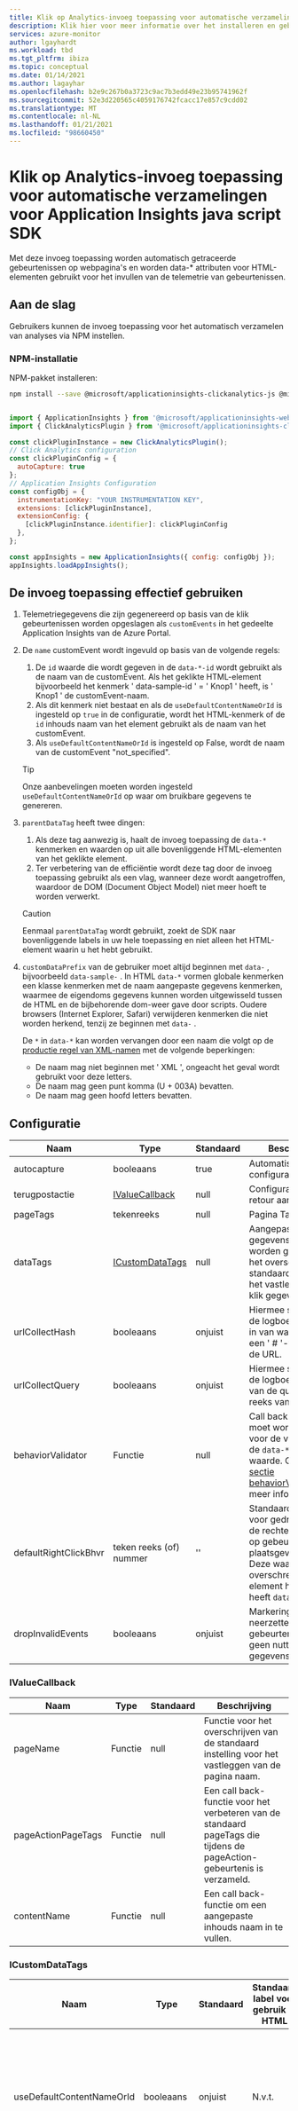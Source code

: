 ```yaml
---
title: Klik op Analytics-invoeg toepassing voor automatische verzamelingen voor Application Insights java script SDK
description: Klik hier voor meer informatie over het installeren en gebruiken van de invoeg toepassing Analytics automatische verzamelingen voor Application Insights java script SDK.
services: azure-monitor
author: lgayhardt
ms.workload: tbd
ms.tgt_pltfrm: ibiza
ms.topic: conceptual
ms.date: 01/14/2021
ms.author: lagayhar
ms.openlocfilehash: b2e9c267b0a3723c9ac7b3edd49e23b95741962f
ms.sourcegitcommit: 52e3d220565c4059176742fcacc17e857c9cdd02
ms.translationtype: MT
ms.contentlocale: nl-NL
ms.lasthandoff: 01/21/2021
ms.locfileid: "98660450"
---
```

# <a name="click-analytics-auto-collection-plugin-for-application-insights-javascript-sdk"></a>Klik op Analytics-invoeg toepassing voor automatische verzamelingen voor Application Insights java script SDK

Met deze invoeg toepassing worden automatisch getraceerde gebeurtenissen op webpagina's en worden data-* attributen voor HTML-elementen gebruikt voor het invullen van de telemetrie van gebeurtenissen.

## <a name="getting-started"></a>Aan de slag

Gebruikers kunnen de invoeg toepassing voor het automatisch verzamelen van analyses via NPM instellen.

### <a name="npm-setup"></a>NPM-installatie

NPM-pakket installeren:

```bash
npm install --save @microsoft/applicationinsights-clickanalytics-js @microsoft/applicationinsights-web
```

```js

import { ApplicationInsights } from '@microsoft/applicationinsights-web';
import { ClickAnalyticsPlugin } from '@microsoft/applicationinsights-clickanalytics-js';

const clickPluginInstance = new ClickAnalyticsPlugin();
// Click Analytics configuration
const clickPluginConfig = {
  autoCapture: true
};
// Application Insights Configuration
const configObj = {
  instrumentationKey: "YOUR INSTRUMENTATION KEY",
  extensions: [clickPluginInstance],
  extensionConfig: {
    [clickPluginInstance.identifier]: clickPluginConfig
  },
};

const appInsights = new ApplicationInsights({ config: configObj });
appInsights.loadAppInsights();
```

## <a name="how-to-effectively-use-the-plugin"></a>De invoeg toepassing effectief gebruiken

1. Telemetriegegevens die zijn gegenereerd op basis van de klik gebeurtenissen worden opgeslagen als `customEvents` in het gedeelte Application Insights van de Azure Portal.
2. De `name` customEvent wordt ingevuld op basis van de volgende regels:
    1.  De `id` waarde die wordt gegeven in de `data-*-id` wordt gebruikt als de naam van de customEvent. Als het geklikte HTML-element bijvoorbeeld het kenmerk ' data-sample-id ' = ' Knop1 ' heeft, is ' Knop1 ' de customEvent-naam.
    2. Als dit kenmerk niet bestaat en als de `useDefaultContentNameOrId` is ingesteld op `true` in de configuratie, wordt het HTML-kenmerk of de `id` inhouds naam van het element gebruikt als de naam van het customEvent.
    3. Als `useDefaultContentNameOrId` is ingesteld op False, wordt de naam van de customEvent "not_specified".

    > [!TIP]
    > Onze aanbevelingen moeten worden ingesteld `useDefaultContentNameOrId` op waar om bruikbare gegevens te genereren.  
3. `parentDataTag` heeft twee dingen:
    1. Als deze tag aanwezig is, haalt de invoeg toepassing de `data-*` kenmerken en waarden op uit alle bovenliggende HTML-elementen van het geklikte element.
    2. Ter verbetering van de efficiëntie wordt deze tag door de invoeg toepassing gebruikt als een vlag, wanneer deze wordt aangetroffen, waardoor de DOM (Document Object Model) niet meer hoeft te worden verwerkt.
    
    > [!CAUTION]
    > Eenmaal `parentDataTag` wordt gebruikt, zoekt de SDK naar bovenliggende labels in uw hele toepassing en niet alleen het HTML-element waarin u het hebt gebruikt.
4. `customDataPrefix` van de gebruiker moet altijd beginnen met `data-` , bijvoorbeeld `data-sample-` . In HTML `data-*` vormen globale kenmerken een klasse kenmerken met de naam aangepaste gegevens kenmerken, waarmee de eigendoms gegevens kunnen worden uitgewisseld tussen de HTML en de bijbehorende dom-weer gave door scripts. Oudere browsers (Internet Explorer, Safari) verwijderen kenmerken die niet worden herkend, tenzij ze beginnen met `data-` .

    De `*` in `data-*`  kan worden vervangen door een naam die volgt op de [productie regel van XML-namen](https://www.w3.org/TR/REC-xml/#NT-Name) met de volgende beperkingen:
    - De naam mag niet beginnen met ' XML ', ongeacht het geval wordt gebruikt voor deze letters.
    - De naam mag geen punt komma (U + 003A) bevatten.
    - De naam mag geen hoofd letters bevatten.

## <a name="configuration"></a>Configuratie

| Naam                  | Type                               | Standaard | Beschrijving                                                                                                                              |
| --------------------- | -----------------------------------| --------| ---------------------------------------------------------------------------------------------------------------------------------------- |
| autocapture           | booleaans                            | true    | Automatische vastleg configuratie.                                                                                                         |
| terugpostactie              | [IValueCallback](#ivaluecallback)  | null    | Configuratie van retour aanroepen.                                                                                                                 |
| pageTags              | tekenreeks                             | null    | Pagina Tags.                                                                                                                               |
| dataTags              | [ICustomDataTags](#icustomdatatags)| null    | Aangepaste gegevenslabels die worden gebruikt voor het overschrijven van standaard tags voor het vastleggen van klik gegevens.                                                           |
| urlCollectHash        | booleaans                            | onjuist   | Hiermee schakelt u de logboek registratie in van waarden na een ' # '-teken van de URL.                                                                          |
| urlCollectQuery       | booleaans                            | onjuist   | Hiermee schakelt u de logboek registratie van de query teken reeks van de URL in.                                                                                      |
| behaviorValidator     | Functie                           | null  | Call back functie die moet worden gebruikt voor de validatie van de `data-*-bhvr` waarde. Ga naar de [sectie behaviorValidator](#behaviorvalidator)voor meer informatie.|
| defaultRightClickBhvr | teken reeks (of) nummer                 | ''      | Standaard waarde voor gedrag wanneer de rechter muisknop op gebeurtenis heeft plaatsgevonden. Deze waarde wordt overschreven als het element het kenmerk heeft `data-*-bhvr` . |
| dropInvalidEvents     | booleaans                            | onjuist   | Markering voor het neerzetten van gebeurtenissen die geen nuttige Klik gegevens hebben.                                                                                   |

### <a name="ivaluecallback"></a>IValueCallback

| Naam               | Type     | Standaard | Beschrijving                                                                             |
| ------------------ | -------- | ------- | --------------------------------------------------------------------------------------- |
| pageName           | Functie | null    | Functie voor het overschrijven van de standaard instelling voor het vastleggen van de pagina naam.                           |
| pageActionPageTags | Functie | null    | Een call back-functie voor het verbeteren van de standaard pageTags die tijdens de pageAction-gebeurtenis is verzameld.  |
| contentName        | Functie | null    | Een call back-functie om een aangepaste inhouds naam in te vullen.                                 |

### <a name="icustomdatatags"></a>ICustomDataTags

| Naam                      | Type    | Standaard   | Standaard label voor gebruik in HTML |   Beschrijving                                                                                |
|---------------------------|---------|-----------|-------------|----------------------------------------------------------------------------------------------|
| useDefaultContentNameOrId | booleaans | onjuist     | N.v.t.         |Hiermee wordt het standaard-HTML-kenmerk voor de inhoudsnaam verzameld wanneer een bepaald element niet is gelabeld met de standaard customDataPrefix of wanneer customDataPrefix niet is opgegeven door de gebruiker. |
| customDataPrefix          | tekenreeks  | `data-`   | `data-*`| Automatische vastleg-inhouds naam en-waarde van elementen die zijn gelabeld met het voor voegsel. `data-*-id` `data-<yourcustomattribute>` Kan bijvoorbeeld worden gebruikt in de HTML-tags.   |
| aiBlobAttributeTag        | tekenreeks  | `ai-blob` |  `data-ai-blob`| De invoeg toepassing ondersteunt een JSON BLOB-kenmerk in plaats van afzonderlijke `data-*` kenmerken. |
| metaDataPrefix            | tekenreeks  | null      | N.v.t.  | Automatische opname van de META-element naam en-inhoud van de HTML-kop met het voorziene voor voegsel tijdens het vastleggen. `custom-`Kan bijvoorbeeld worden gebruikt in de HTML-META code. |
| captureAllMetaDataContent | booleaans | onjuist     | N.v.t.   | Automatisch de namen en inhoud van het META-element van de HTML-kop vastleggen. De standaardinstelling is onwaar. Als u dit inschakelt, wordt het gegeven metaDataPrefix overschreven. |
| parentDataTag             | tekenreeks  | null      |  N.v.t.  | Stopt met het door lopen van de DOM om de inhouds naam en waarde van elementen vast te leggen wanneer deze tag wordt aangetroffen. `data-<yourparentDataTag>`Kan bijvoorbeeld worden gebruikt in de HTML-tags.|
| dntDataTag                | tekenreeks  | `ai-dnt`  |  `data-ai-dnt`| HTML-elementen met dit kenmerk worden door de invoeg toepassing genegeerd voor het vastleggen van telemetriegegevens.|

### <a name="behaviorvalidator"></a>behaviorValidator

Met de behaviorValidator-functies wordt automatisch gecontroleerd of gelabelde gedragingen in code voldoen aan een vooraf gedefinieerde lijst. Dit zorgt ervoor dat gelabeld gedrag consistent is met de bestaande taxonomie van uw onderneming. Het is niet vereist of verwacht dat de meeste Azure Monitor klanten dit zullen gebruiken, maar het is wel beschikbaar voor geavanceerde scenario's. Er zijn drie verschillende behaviorValidator call back-functies beschikbaar als onderdeel van deze uitbrei ding. Gebruikers kunnen echter hun eigen call back-functies gebruiken als de blootgestelde functies uw vereiste niet oplossen. Het doel is om uw eigen gedrags gegevens structuur te nemen, de invoeg toepassing gebruikt deze functie voor validatie tijdens het extra heren van het gedrag uit de gegevenslabels.

| Naam                   | Beschrijving                                                                        |
| ---------------------- | -----------------------------------------------------------------------------------|
| BehaviorValueValidator | Gebruik deze call back-functie als uw gedrags gegevens structuur een matrix met teken reeksen is.|
| BehaviorMapValidator   | Gebruik deze call back-functie als de gegevens structuur van het gedrag een woorden lijst is.       |
| BehaviorEnumValidator  | Gebruik deze call back-functie als uw gedrags gegevens structuur een Enum-waarde is.            |

#### <a name="sample-usage-with-behaviorvalidator"></a>Voor beeld van gebruik met behaviorValidator

```js
var clickPlugin = Microsoft.ApplicationInsights.ClickAnalyticsPlugin;
var clickPluginInstance = new clickPlugin();

// Behavior enum values
var behaviorMap = {
  UNDEFINED: 0, // default, Undefined

  ///////////////////////////////////////////////////////////////////////////////////////////////////
  // Page Experience [1-19]
  ///////////////////////////////////////////////////////////////////////////////////////////////////
  NAVIGATIONBACK: 1, // Advancing to the previous index position within a webpage
  NAVIGATION: 2, // Advancing to a specific index position within a webpage
  NAVIGATIONFORWARD: 3, // Advancing to the next index position within a webpage
  APPLY: 4, // Applying filter(s) or making selections
  REMOVE: 5, // Applying filter(s) or removing selections
  SORT: 6, // Sorting content
  EXPAND: 7, // Expanding content or content container
  REDUCE: 8, // Sorting content
  CONTEXTMENU: 9, // Context Menu
  TAB: 10, // Tab control
  COPY: 11, // Copy the contents of a page
  EXPERIMENTATION: 12, // Used to identify a third party experimentation event
  PRINT: 13, // User printed page
  SHOW: 14, //  Displaying an overlay
  HIDE: 15, //  Hiding an overlay
  MAXIMIZE: 16, //  Maximizing an overlay
  MINIMIZE: 17, // Minimizing an overlay
  BACKBUTTON: 18, //  Clicking the back button

  ///////////////////////////////////////////////////////////////////////////////////////////////////
  // Scenario Process [20-39]
  ///////////////////////////////////////////////////////////////////////////////////////////////////
  STARTPROCESS: 20, // Initiate a web process unique to adopter
  PROCESSCHECKPOINT: 21, // Represents a checkpoint in a web process unique to adopter
  COMPLETEPROCESS: 22, // Page Actions that complete a web process unique to adopter
  SCENARIOCANCEL: 23, // Actions resulting from cancelling a process/scenario

  ///////////////////////////////////////////////////////////////////////////////////////////////////
  // Download [40-59]
  ///////////////////////////////////////////////////////////////////////////////////////////////////
  DOWNLOADCOMMIT: 40, // Initiating an unmeasurable off-network download
  DOWNLOAD: 41, // Initiating a download

  ///////////////////////////////////////////////////////////////////////////////////////////////////
  // Search [60-79]
  ///////////////////////////////////////////////////////////////////////////////////////////////////
  SEARCHAUTOCOMPLETE: 60, // Auto-completing a search query during user input
  SEARCH: 61, // Submitting a search query
  SEARCHINITIATE: 62, // Initiating a search query
  TEXTBOXINPUT: 63, // Typing or entering text in the text box

  ///////////////////////////////////////////////////////////////////////////////////////////////////
  // Commerce [80-99]
  ///////////////////////////////////////////////////////////////////////////////////////////////////
  VIEWCART: 82, // Viewing the cart
  ADDWISHLIST: 83, // Adding a physical or digital good or services to a wishlist
  FINDSTORE: 84, // Finding a physical store
  CHECKOUT: 85, // Before you fill in credit card info
  REMOVEFROMCART: 86, // Remove an item from the cart
  PURCHASECOMPLETE: 87, // Used to track the pageView event that happens when the CongratsPage or Thank You page loads after a successful purchase
  VIEWCHECKOUTPAGE: 88, // View the checkout page
  VIEWCARTPAGE: 89, // View the cart page
  VIEWPDP: 90, // View a PDP
  UPDATEITEMQUANTITY: 91, // Update an item's quantity
  INTENTTOBUY: 92, // User has the intent to buy an item
  PUSHTOINSTALL: 93, // User has selected the push to install option

  ///////////////////////////////////////////////////////////////////////////////////////////////////
  // Authentication [100-119]
  ///////////////////////////////////////////////////////////////////////////////////////////////////
  SIGNIN: 100, // User sign-in
  SIGNOUT: 101, // User sign-out

  ///////////////////////////////////////////////////////////////////////////////////////////////////
  // Social [120-139]
  ///////////////////////////////////////////////////////////////////////////////////////////////////
  SOCIALSHARE: 120, // "Sharing" content for a specific social channel
  SOCIALLIKE: 121, // "Liking" content for a specific social channel
  SOCIALREPLY: 122, // "Replying" content for a specific social channel
  CALL: 123, // Click on a "call" link
  EMAIL: 124, // Click on an "email" link
  COMMUNITY: 125, // Click on a "community" link

  ///////////////////////////////////////////////////////////////////////////////////////////////////
  // Feedback [140-159]
  ///////////////////////////////////////////////////////////////////////////////////////////////////
  VOTE: 140, // Rating content or voting for content
  SURVEYCHECKPOINT: 145, // reaching the survey page/form

  ///////////////////////////////////////////////////////////////////////////////////////////////////
  // Registration, Contact [160-179]
  ///////////////////////////////////////////////////////////////////////////////////////////////////
  REGISTRATIONINITIATE: 161, // Initiating a registration process
  REGISTRATIONCOMPLETE: 162, // Completing a registration process
  CANCELSUBSCRIPTION: 163, // Canceling a subscription
  RENEWSUBSCRIPTION: 164, // Renewing a subscription
  CHANGESUBSCRIPTION: 165, // Changing a subscription
  REGISTRATIONCHECKPOINT: 166, // Reaching the registration page/form

  ///////////////////////////////////////////////////////////////////////////////////////////////////
  // Chat [180-199]
  ///////////////////////////////////////////////////////////////////////////////////////////////////
  CHATINITIATE: 180, // Initiating a chat experience
  CHATEND: 181, // Ending a chat experience

  ///////////////////////////////////////////////////////////////////////////////////////////////////
  // Trial [200-209]
  ///////////////////////////////////////////////////////////////////////////////////////////////////
  TRIALSIGNUP: 200, // Signing-up for a trial
  TRIALINITIATE: 201, // Initiating a trial

  ///////////////////////////////////////////////////////////////////////////////////////////////////
  // Signup [210-219]
  ///////////////////////////////////////////////////////////////////////////////////////////////////
  SIGNUP: 210, // Signing-up for a notification or service
  FREESIGNUP: 211, // Signing-up for a free service

  ///////////////////////////////////////////////////////////////////////////////////////////////////
  // Referals [220-229]
  ///////////////////////////////////////////////////////////////////////////////////////////////////
  PARTNERREFERRAL: 220, // Navigating to a partner's web property

  ///////////////////////////////////////////////////////////////////////////////////////////////////
  // Intents [230-239]
  ///////////////////////////////////////////////////////////////////////////////////////////////////
  LEARNLOWFUNNEL: 230, // Engaging in learning behavior on a commerce page (ex. "Learn more click")
  LEARNHIGHFUNNEL: 231, // Engaging in learning behavior on a non-commerce page (ex. "Learn more click")
  SHOPPINGINTENT: 232, // Shopping behavior prior to landing on a commerce page

  ///////////////////////////////////////////////////////////////////////////////////////////////////
  // Video [240-259]
  ///////////////////////////////////////////////////////////////////////////////////////////////////
  VIDEOSTART: 240, // Initiating a video
  VIDEOPAUSE: 241, // Pausing a video
  VIDEOCONTINUE: 242, // Pausing or resuming a video.
  VIDEOCHECKPOINT: 243, // Capturing predetermined video percentage complete.
  VIDEOJUMP: 244, // Jumping to a new video location.
  VIDEOCOMPLETE: 245, // Completing a video (or % proxy)
  VIDEOBUFFERING: 246, // Capturing a video buffer event
  VIDEOERROR: 247, // Capturing a video error
  VIDEOMUTE: 248, // Muting a video
  VIDEOUNMUTE: 249, // Unmuting a video
  VIDEOFULLSCREEN: 250, // Making a video full screen
  VIDEOUNFULLSCREEN: 251, // Making a video return from full screen to original size
  VIDEOREPLAY: 252, // Making a video replay
  VIDEOPLAYERLOAD: 253, // Loading the video player
  VIDEOPLAYERCLICK: 254, //  Click on a button within the interactive player
  VIDEOVOLUMECONTROL: 255, //  Click on video volume control
  VIDEOAUDIOTRACKCONTROL: 256, // Click on audio control within a video
  VIDEOCLOSEDCAPTIONCONTROL: 257, //  Click on the closed caption control
  VIDEOCLOSEDCAPTIONSTYLE: 258, //  Click to change closed caption style
  VIDEORESOLUTIONCONTROL: 259, //  Click to change resolution

  ///////////////////////////////////////////////////////////////////////////////////////////////////
  //    Advertisement Engagement [280-299]
  ///////////////////////////////////////////////////////////////////////////////////////////////////
  ADBUFFERING: 283, // Ad is buffering
  ADERROR: 284, // Ad error
  ADSTART: 285, // Ad start
  ADCOMPLETE: 286, // Ad complete
  ADSKIP: 287, // Ad skipped
  ADTIMEOUT: 288, // Ad timed-out
  OTHER: 300 // Other
};

// Application Insights Configuration
var configObj = {
  instrumentationKey: "YOUR INSTRUMENTATION KEY",
  extensions: [clickPluginInstance],
  extensionConfig: {
    [clickPluginInstance.identifier]: {
      behaviorValidator: Microsoft.ApplicationInsights.BehaviorMapValidator(behaviorMap),
      defaultRightClickBhvr: 9
    },
  },
};
var appInsights = new Microsoft.ApplicationInsights.ApplicationInsights({
  config: configObj
});
appInsights.loadAppInsights();
```

## <a name="sample-app"></a>Voorbeeldapp

[Eenvoudige web-app met Klik op Analytics-invoeg toepassing voor automatische verzamelingen ingeschakeld](https://go.microsoft.com/fwlink/?linkid=2152871).

## <a name="next-steps"></a>Volgende stappen

- Bekijk de [github-opslag plaats](https://github.com/microsoft/ApplicationInsights-JS/tree/master/extensions/applicationinsights-clickanalytics-js) en het [NPM-pakket](https://www.npmjs.com/package/@microsoft/applicationinsights-clickanalytics-js) voor de invoeg toepassing voor automatische verzamelingen van de analyse.
- Gebruik [gebeurtenissen analyse in de gebruiks ervaring](usage-segmentation.md) om de meeste klikken en segment te analyseren op beschik bare dimensies.
- Zoek op gegevens onder inhouds veld in het kenmerk customDimensions in de tabel CustomEvents in [log Analytics](../log-query/log-analytics-tutorial.md#write-a-query). Zie voor [beeld-app](https://go.microsoft.com/fwlink/?linkid=2152871) voor aanvullende richt lijnen.
- Een [werkmap](../platform/workbooks-overview.md) bouwen om aangepaste visualisaties van klik gegevens te maken.
